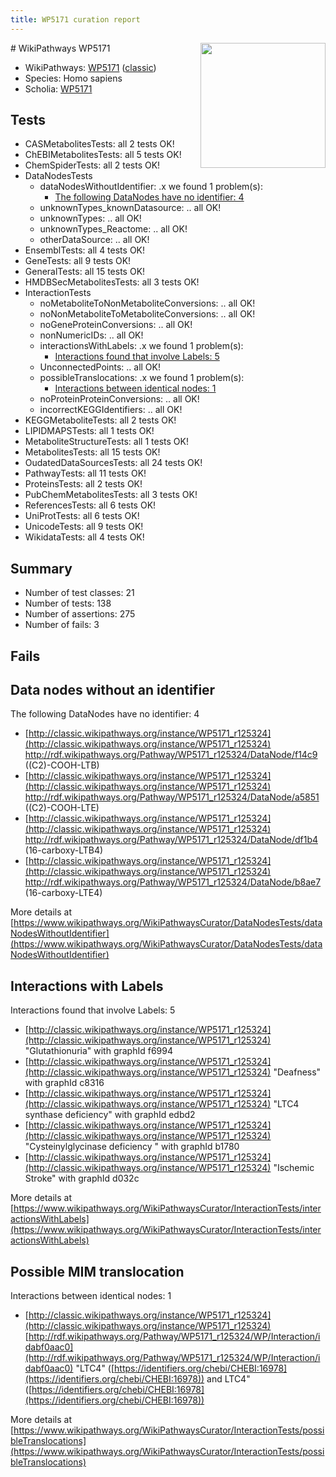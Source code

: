 ```yaml
---
title: WP5171 curation report
---
```


<img style="float: right; width: 200px" src="https://upload.wikimedia.org/wikipedia/commons/thumb/8/83/Wplogo_with_text_500.png/640px-Wplogo_with_text_500.png" />
# WikiPathways WP5171

* WikiPathways: [WP5171](https://wikipathways.org/pathways/WP5171) ([classic](https://classic.wikipathways.org/instance/WP5171))
* Species: Homo sapiens
* Scholia: [WP5171](https://scholia.toolforge.org/wikipathways/WP5171)
## Tests
* CASMetabolitesTests: all 2 tests OK!
* ChEBIMetabolitesTests: all 5 tests OK!
* ChemSpiderTests: all 2 tests OK!
* DataNodesTests
    * dataNodesWithoutIdentifier: .x we found 1 problem(s):
        * [The following DataNodes have no identifier: 4](#d2d32fa3)
    * unknownTypes_knownDatasource: .. all OK!
    * unknownTypes: .. all OK!
    * unknownTypes_Reactome: .. all OK!
    * otherDataSource: .. all OK!
* EnsemblTests: all 4 tests OK!
* GeneTests: all 9 tests OK!
* GeneralTests: all 15 tests OK!
* HMDBSecMetabolitesTests: all 3 tests OK!
* InteractionTests
    * noMetaboliteToNonMetaboliteConversions: .. all OK!
    * noNonMetaboliteToMetaboliteConversions: .. all OK!
    * noGeneProteinConversions: .. all OK!
    * nonNumericIDs: .. all OK!
    * interactionsWithLabels: .x we found 1 problem(s):
        * [Interactions found that involve Labels: 5](#630d267c)
    * UnconnectedPoints: .. all OK!
    * possibleTranslocations: .x we found 1 problem(s):
        * [Interactions between identical nodes: 1](#1c118206)
    * noProteinProteinConversions: .. all OK!
    * incorrectKEGGIdentifiers: .. all OK!
* KEGGMetaboliteTests: all 2 tests OK!
* LIPIDMAPSTests: all 1 tests OK!
* MetaboliteStructureTests: all 1 tests OK!
* MetabolitesTests: all 15 tests OK!
* OudatedDataSourcesTests: all 24 tests OK!
* PathwayTests: all 11 tests OK!
* ProteinsTests: all 2 tests OK!
* PubChemMetabolitesTests: all 3 tests OK!
* ReferencesTests: all 6 tests OK!
* UniProtTests: all 6 tests OK!
* UnicodeTests: all 9 tests OK!
* WikidataTests: all 4 tests OK!


## Summary

* Number of test classes: 21
* Number of tests: 138
* Number of assertions: 275
* Number of fails: 3

## Fails

<a name="d2d32fa3" />

## Data nodes without an identifier

The following DataNodes have no identifier: 4

* [http://classic.wikipathways.org/instance/WP5171_r125324](http://classic.wikipathways.org/instance/WP5171_r125324) http://rdf.wikipathways.org/Pathway/WP5171_r125324/DataNode/f14c9 ((C2)-COOH-LTB)
* [http://classic.wikipathways.org/instance/WP5171_r125324](http://classic.wikipathways.org/instance/WP5171_r125324) http://rdf.wikipathways.org/Pathway/WP5171_r125324/DataNode/a5851 ((C2)-COOH-LTE)
* [http://classic.wikipathways.org/instance/WP5171_r125324](http://classic.wikipathways.org/instance/WP5171_r125324) http://rdf.wikipathways.org/Pathway/WP5171_r125324/DataNode/df1b4 (16-carboxy-LTB4)
* [http://classic.wikipathways.org/instance/WP5171_r125324](http://classic.wikipathways.org/instance/WP5171_r125324) http://rdf.wikipathways.org/Pathway/WP5171_r125324/DataNode/b8ae7 (16-carboxy-LTE4)


More details at [https://www.wikipathways.org/WikiPathwaysCurator/DataNodesTests/dataNodesWithoutIdentifier](https://www.wikipathways.org/WikiPathwaysCurator/DataNodesTests/dataNodesWithoutIdentifier)

<a name="630d267c" />

## Interactions with Labels

Interactions found that involve Labels: 5

* [http://classic.wikipathways.org/instance/WP5171_r125324](http://classic.wikipathways.org/instance/WP5171_r125324) "Glutathionuria" with graphId f6994
* [http://classic.wikipathways.org/instance/WP5171_r125324](http://classic.wikipathways.org/instance/WP5171_r125324) "Deafness" with graphId c8316
* [http://classic.wikipathways.org/instance/WP5171_r125324](http://classic.wikipathways.org/instance/WP5171_r125324) "LTC4 synthase
deficiency" with graphId edbd2
* [http://classic.wikipathways.org/instance/WP5171_r125324](http://classic.wikipathways.org/instance/WP5171_r125324) "Cysteinylglycinase 
deficiency " with graphId b1780
* [http://classic.wikipathways.org/instance/WP5171_r125324](http://classic.wikipathways.org/instance/WP5171_r125324) "Ischemic
Stroke" with graphId d032c


More details at [https://www.wikipathways.org/WikiPathwaysCurator/InteractionTests/interactionsWithLabels](https://www.wikipathways.org/WikiPathwaysCurator/InteractionTests/interactionsWithLabels)

<a name="1c118206" />

## Possible MIM translocation

Interactions between identical nodes: 1

* [http://classic.wikipathways.org/instance/WP5171_r125324](http://classic.wikipathways.org/instance/WP5171_r125324) [http://rdf.wikipathways.org/Pathway/WP5171_r125324/WP/Interaction/idabf0aac0](http://rdf.wikipathways.org/Pathway/WP5171_r125324/WP/Interaction/idabf0aac0) "LTC4" ([https://identifiers.org/chebi/CHEBI:16978](https://identifiers.org/chebi/CHEBI:16978)) and 
LTC4" ([https://identifiers.org/chebi/CHEBI:16978](https://identifiers.org/chebi/CHEBI:16978))


More details at [https://www.wikipathways.org/WikiPathwaysCurator/InteractionTests/possibleTranslocations](https://www.wikipathways.org/WikiPathwaysCurator/InteractionTests/possibleTranslocations)


